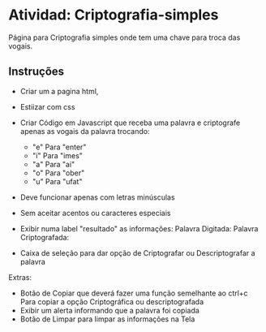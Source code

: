 # Atividad: Criptografia-simples
Página para Criptografia simples onde tem uma chave para troca das vogais.

## Instruções
* Criar um a pagina html,
* Estiizar com css
* Criar Código em Javascript que receba uma palavra e criptografe apenas as vogais da palavra trocando:
  * "e" Para "enter"
  * "i" Para "imes"
  * "a" Para "ai"
  * "o" Para "ober"
  * "u" Para "ufat"

* Deve funcionar apenas com letras minúsculas 
* Sem aceitar acentos ou caracteres especiais
* Exibir numa label "resultado" as informações:
  Palavra Digitada: <variavel da palavra digitada>
  Palavra Criptografada: <variavel da palavra criptografada>
* Caixa de seleção para  dar opção de Criptografar ou Descriptografar a palavra

Extras:
* Botão de Copiar que deverá fazer uma função semelhante ao ctrl+c Para copiar a opção Criptográfica ou descriptografada
* Exibir um alerta informando que a palavra foi copiada
* Botão de Limpar para limpar as informações na Tela
